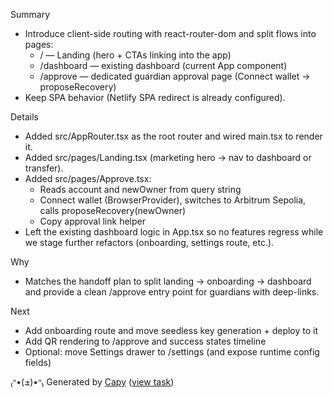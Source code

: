 Summary
- Introduce client-side routing with react-router-dom and split flows into pages:
  - / — Landing (hero + CTAs linking into the app)
  - /dashboard — existing dashboard (current App component)
  - /approve — dedicated guardian approval page (Connect wallet → proposeRecovery)
- Keep SPA behavior (Netlify SPA redirect is already configured).

Details
- Added src/AppRouter.tsx as the root router and wired main.tsx to render it.
- Added src/pages/Landing.tsx (marketing hero → nav to dashboard or transfer).
- Added src/pages/Approve.tsx:
  - Reads account and newOwner from query string
  - Connect wallet (BrowserProvider), switches to Arbitrum Sepolia, calls proposeRecovery(newOwner)
  - Copy approval link helper
- Left the existing dashboard logic in App.tsx so no features regress while we stage further refactors (onboarding, settings route, etc.).

Why
- Matches the handoff plan to split landing → onboarding → dashboard and provide a clean /approve entry point for guardians with deep-links.

Next
- Add onboarding route and move seedless key generation + deploy to it
- Add QR rendering to /approve and success states timeline
- Optional: move Settings drawer to /settings (and expose runtime config fields)


₍ᐢ•(ܫ)•ᐢ₎ Generated by [Capy](https://capy.ai) ([view task](https://capy.ai/project/572fc3e3-84af-11f0-a94e-3eef481a796b/task/ae40fa41-1164-483a-9dfa-64bbb32ce46b))